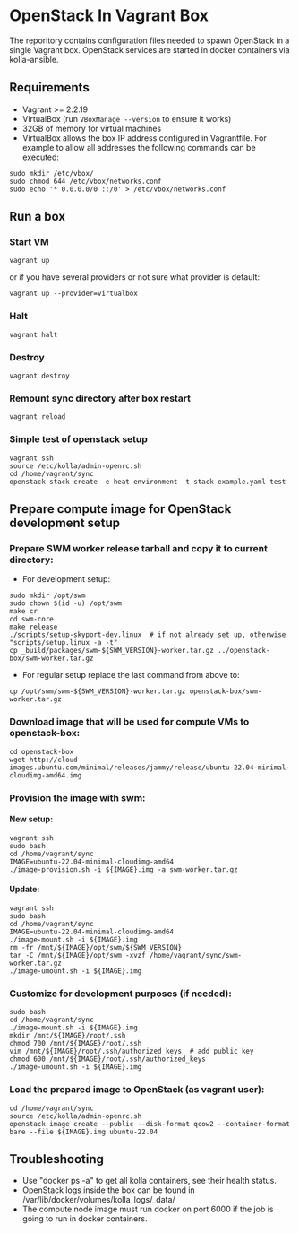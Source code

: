 # OpenStack In Vagrant Box

The reporitory contains configuration files needed to spawn OpenStack in a single Vagrant box.
OpenStack services are started in docker containers via kolla-ansible.

## Requirements

* Vagrant >= 2.2.19
* VirtualBox (run `VBoxManage --version` to ensure it works)
* 32GB of memory for virtual machines
* VirtualBox allows the box IP address configured in Vagrantfile. For example to allow all addresses the following commands can be executed:
```console
sudo mkdir /etc/vbox/
sudo chmod 644 /etc/vbox/networks.conf
sudo echo '* 0.0.0.0/0 ::/0' > /etc/vbox/networks.conf
```

## Run a box

### Start VM
```console
vagrant up
```
or if you have several providers or not sure what provider is default:
```console
vagrant up --provider=virtualbox
```

### Halt
```console
vagrant halt
```

### Destroy
```console
vagrant destroy
```

### Remount sync directory after box restart
```console
vagrant reload
```

### Simple test of openstack setup
```console
vagrant ssh
source /etc/kolla/admin-openrc.sh
cd /home/vagrant/sync
openstack stack create -e heat-environment -t stack-example.yaml test
```

## Prepare compute image for OpenStack development setup

### Prepare SWM worker release tarball and copy it to current directory:

* For development setup:
```console
sudo mkdir /opt/swm
sudo chown $(id -u) /opt/swm
make cr
cd swm-core
make release
./scripts/setup-skyport-dev.linux  # if not already set up, otherwise "scripts/setup.linux -a -t"
cp _build/packages/swm-${SWM_VERSION}-worker.tar.gz ../openstack-box/swm-worker.tar.gz
```

* For regular setup replace the last command from above to:
```console
cp /opt/swm/swm-${SWM_VERSION}-worker.tar.gz openstack-box/swm-worker.tar.gz
```

### Download image that will be used for compute VMs to openstack-box:
```console
cd openstack-box
wget http://cloud-images.ubuntu.com/minimal/releases/jammy/release/ubuntu-22.04-minimal-cloudimg-amd64.img
```

### Provision the image with swm:
#### New setup:
```console
vagrant ssh
sudo bash
cd /home/vagrant/sync
IMAGE=ubuntu-22.04-minimal-cloudimg-amd64
./image-provision.sh -i ${IMAGE}.img -a swm-worker.tar.gz
```
#### Update:
```console
vagrant ssh
sudo bash
cd /home/vagrant/sync
IMAGE=ubuntu-22.04-minimal-cloudimg-amd64
./image-mount.sh -i ${IMAGE}.img
rm -fr /mnt/${IMAGE}/opt/swm/${SWM_VERSION}
tar -C /mnt/${IMAGE}/opt/swm -xvzf /home/vagrant/sync/swm-worker.tar.gz
./image-umount.sh -i ${IMAGE}.img
```

### Customize for development purposes (if needed):
```console
sudo bash
cd /home/vagrant/sync
./image-mount.sh -i ${IMAGE}.img
mkdir /mnt/${IMAGE}/root/.ssh
chmod 700 /mnt/${IMAGE}/root/.ssh
vim /mnt/${IMAGE}/root/.ssh/authorized_keys  # add public key
chmod 600 /mnt/${IMAGE}/root/.ssh/authorized_keys
./image-umount.sh -i ${IMAGE}.img
```

### Load the prepared image to OpenStack (as vagrant user):
```console
cd /home/vagrant/sync
source /etc/kolla/admin-openrc.sh
openstack image create --public --disk-format qcow2 --container-format bare --file ${IMAGE}.img ubuntu-22.04
```


## Troubleshooting

* Use "docker ps -a" to get all kolla containers, see their health status.
* OpenStack logs inside the box can be found in /var/lib/docker/volumes/kolla_logs/_data/
* The compute node image must run docker on port 6000 if the job is going to run in docker containers.
